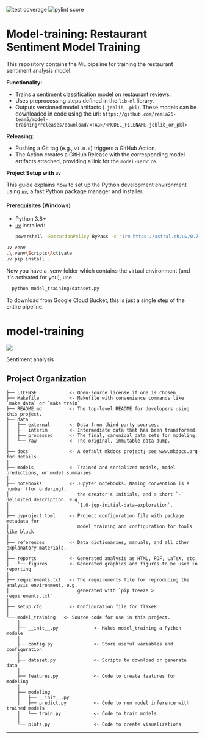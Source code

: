 ![test coverage](https://img.shields.io/badge/test%20coverage-30%25-green.svg)
![pylint score](https://img.shields.io/badge/pylint%20score-7.9-green.svg)

# Model-training: Restaurant Sentiment Model Training

This repository contains the ML pipeline for training the restaurant sentiment analysis model.

**Functionality:**
*   Trains a sentiment classification model on restaurant reviews.
*   Uses preprocessing steps defined in the `lib-ml` library.
*   Outputs versioned model artifacts (`.joblib`, `.pkl`). These models can be downloaded in code using the url: `https://github.com/remla25-team5/model-training/releases/download/<TAG>/<MODEL_FILENAME.joblib_or_pkl>`

**Releasing:**
*   Pushing a Git tag (e.g., `v1.0.0`) triggers a GitHub Action.
*   The Action creates a GitHub Release with the corresponding model artifacts attached, providing a link for the `model-service`.

**Project Setup with `uv`**

This guide explains how to set up the Python development environment using [`uv`](https://github.com/astral-sh/uv), a fast Python package manager and installer.

#### Prerequisites (Windows)

- Python 3.8+
- [`uv`](https://astral.sh/uv) installed:
  ```bash
  powershell -ExecutionPolicy ByPass -c "irm https://astral.sh/uv/0.7.6/install.ps1 | iex"
    ```

```bash
uv venv
.\.venv\Scripts\Activate
uv pip install .
```

Now you have a .venv folder which contains the virtual environment (and it's activated for you), use 
```bash
  python model_training/dataset.py
```
To download from Google Cloud Bucket, this is just a single step of the entire pipeline.




# model-training

<a target="_blank" href="https://cookiecutter-data-science.drivendata.org/">
    <img src="https://img.shields.io/badge/CCDS-Project%20template-328F97?logo=cookiecutter" />
</a>

Sentiment analysis

## Project Organization

```
├── LICENSE            <- Open-source license if one is chosen
├── Makefile           <- Makefile with convenience commands like `make data` or `make train`
├── README.md          <- The top-level README for developers using this project.
├── data
│   ├── external       <- Data from third party sources.
│   ├── interim        <- Intermediate data that has been transformed.
│   ├── processed      <- The final, canonical data sets for modeling.
│   └── raw            <- The original, immutable data dump.
│
├── docs               <- A default mkdocs project; see www.mkdocs.org for details
│
├── models             <- Trained and serialized models, model predictions, or model summaries
│
├── notebooks          <- Jupyter notebooks. Naming convention is a number (for ordering),
│                         the creator's initials, and a short `-` delimited description, e.g.
│                         `1.0-jqp-initial-data-exploration`.
│
├── pyproject.toml     <- Project configuration file with package metadata for 
│                         model_training and configuration for tools like black
│
├── references         <- Data dictionaries, manuals, and all other explanatory materials.
│
├── reports            <- Generated analysis as HTML, PDF, LaTeX, etc.
│   └── figures        <- Generated graphics and figures to be used in reporting
│
├── requirements.txt   <- The requirements file for reproducing the analysis environment, e.g.
│                         generated with `pip freeze > requirements.txt`
│
├── setup.cfg          <- Configuration file for flake8
│
└── model_training   <- Source code for use in this project.
    │
    ├── __init__.py             <- Makes model_training a Python module
    │
    ├── config.py               <- Store useful variables and configuration
    │
    ├── dataset.py              <- Scripts to download or generate data
    │
    ├── features.py             <- Code to create features for modeling
    │
    ├── modeling                
    │   ├── __init__.py 
    │   ├── predict.py          <- Code to run model inference with trained models          
    │   └── train.py            <- Code to train models
    │
    └── plots.py                <- Code to create visualizations
```

--------

